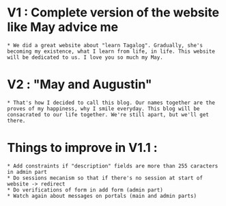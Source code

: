 # V1 : Complete version of the website like May advice me
    * We did a great website about "learn Tagalog". Gradually, she's becoming my existence, what I learn from life, in life. This website will be dedicated to us. I love you so much my May.

# V2 : "May and Augustin"
    * That's how I decided to call this blog. Our names together are the proves of my happiness, why I smile everyday. This blog will be consacrated to our life together. We're still apart, but we'll get there.

# Things to improve in V1.1 :
    * Add constraints if "description" fields are more than 255 caracters in admin part
    * Do sessions mecanism so that if there's no session at start of website -> redirect
    * Do verifications of form in add form (admin part)
    * Watch again about messages on portals (main and admin parts)